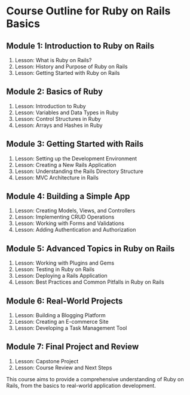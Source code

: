 # Course Outline for Ruby on Rails Basics

## Module 1: Introduction to Ruby on Rails

1. Lesson: What is Ruby on Rails?
2. Lesson: History and Purpose of Ruby on Rails
3. Lesson: Getting Started with Ruby on Rails

## Module 2: Basics of Ruby

1. Lesson: Introduction to Ruby
2. Lesson: Variables and Data Types in Ruby
3. Lesson: Control Structures in Ruby
4. Lesson: Arrays and Hashes in Ruby

## Module 3: Getting Started with Rails

1. Lesson: Setting up the Development Environment
2. Lesson: Creating a New Rails Application
3. Lesson: Understanding the Rails Directory Structure
4. Lesson: MVC Architecture in Rails

## Module 4: Building a Simple App

1. Lesson: Creating Models, Views, and Controllers
2. Lesson: Implementing CRUD Operations
3. Lesson: Working with Forms and Validations
4. Lesson: Adding Authentication and Authorization

## Module 5: Advanced Topics in Ruby on Rails

1. Lesson: Working with Plugins and Gems
2. Lesson: Testing in Ruby on Rails
3. Lesson: Deploying a Rails Application
4. Lesson: Best Practices and Common Pitfalls in Ruby on Rails

## Module 6: Real-World Projects

1. Lesson: Building a Blogging Platform
2. Lesson: Creating an E-commerce Site
3. Lesson: Developing a Task Management Tool

## Module 7: Final Project and Review

1. Lesson: Capstone Project
2. Lesson: Course Review and Next Steps

This course aims to provide a comprehensive understanding of Ruby on Rails, from the basics to real-world application development.